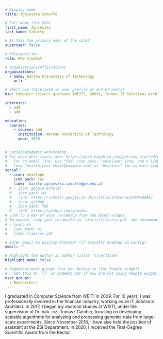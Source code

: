 ```yaml
---
# Display name
title: Agnieszka Szmurło

# Full Name (for SEO)
first_name: Agnieszka
last_name: Szmurło

# Is this the primary user of the site?
superuser: false

# Role/position
role: PhD student

# Organizations/Affiliations
organizations:
  - name: Warsaw University of Technology
    url: ''

# Short bio (displayed in user profile at end of posts)
bio: Computer Science graduate (WEITI, 2009), former IT Solutions Architect. PhD candidate developing genomic data algorithms. ZSI assistant since 2018, Rector’s Award recipient (2020).

interests:
  - add
  - add

education:
  courses:
    - course: add
      institution: Warsaw University of Technology
      year: 2020
 

# Social/Academic Networking
# For available icons, see: https://docs.hugoblox.com/getting-started/page-builder/#icons
#   For an email link, use "fas" icon pack, "envelope" icon, and a link in the
#   form "mailto:your-email@example.com" or "#contact" for contact widget.
social:
  - icon: envelope
    icon_pack: fas
    link: 'mailto:agnieszka.szmurlo@pw.edu.pl'
  # - icon: google-scholar
  #   icon_pack: ai
  #   link: https://scholar.google.co.uk/citations?user=sIwtMXoAAAAJ
  # - icon: github
  #   icon_pack: fab
  #   link: https://github.com/gcushen
# Link to a PDF of your resume/CV from the About widget.
# To enable, copy your resume/CV to `static/files/cv.pdf` and uncomment the lines below.
# - icon: cv
#   icon_pack: ai
#   link: files/cv.pdf

# Enter email to display Gravatar (if Gravatar enabled in Config)
email: ''

# Highlight the author in author lists? (true/false)
highlight_name: false

# Organizational groups that you belong to (for People widget)
#   Set this to `[]` or comment out if you are not using People widget.
user_groups:
  - Researchers
---
```


I graduated in Computer Science from WEITI in 2009. For 10 years, I was professionally involved in the financial industry, working as an IT Solutions Architect. In 2017, I began my doctoral studies at WEITI, under the supervision of Dr. hab. inż. Tomasz Gambin, focusing on developing scalable algorithms for analyzing and processing genomic data from large-scale experiments. Since November 2018, I have also held the position of assistant at the ZSI Department. In 2020, I received the First-Degree Scientific Award from the Rector.

